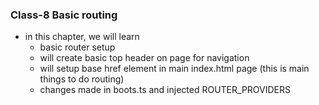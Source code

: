 ### Class-8 Basic routing
- in this chapter, we will learn
    - basic router setup
    - will create basic top header on page for navigation
    - will setup base href element in main index.html page (this is main things to do routing)
    - changes made in boots.ts and injected ROUTER_PROVIDERS
